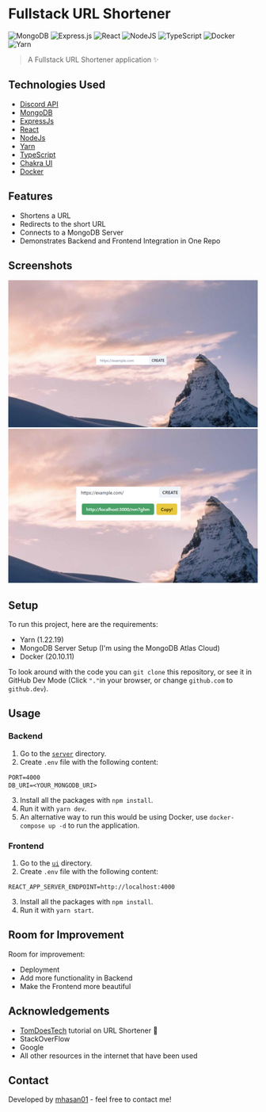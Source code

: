 # Fullstack URL Shortener

![MongoDB](https://img.shields.io/badge/MongoDB-%234ea94b.svg?style=for-the-badge&logo=mongodb&logoColor=white)
![Express.js](https://img.shields.io/badge/express.js-%23404d59.svg?style=for-the-badge&logo=express&logoColor=%2361DAFB)
![React](https://img.shields.io/badge/react-%2320232a.svg?style=for-the-badge&logo=react&logoColor=%2361DAFB)
![NodeJS](https://img.shields.io/badge/node.js-6DA55F?style=for-the-badge&logo=node.js&logoColor=white)
![TypeScript](https://img.shields.io/badge/typescript-%23007ACC.svg?style=for-the-badge&logo=typescript&logoColor=white)
![Docker](https://img.shields.io/badge/docker-%230db7ed.svg?style=for-the-badge&logo=docker&logoColor=white)
![Yarn](https://img.shields.io/badge/yarn-%232C8EBB.svg?style=for-the-badge&logo=yarn&logoColor=white)

> A Fullstack URL Shortener application ✨

## Technologies Used
- [Discord API](https://discord.com/developers)
- [MongoDB](https://www.mongodb.com/)
- [ExpressJs](https://expressjs.com/)
- [React](https://reactjs.org/)
- [NodeJs](https://nodejs.org/en/)
- [Yarn](https://yarnpkg.com/)
- [TypeScript](https://www.typescriptlang.org/)
- [Chakra UI](https://chakra-ui.com/)
- [Docker](https://www.docker.com/)

## Features
- Shortens a URL
- Redirects to the short URL
- Connects to a MongoDB Server
- Demonstrates Backend and Frontend Integration in One Repo

## Screenshots

![home](./docs/home.png)
![result](./docs/result.png)

## Setup

To run this project, here are the requirements:

- Yarn (1.22.19)
- MongoDB Server Setup (I'm using the MongoDB Atlas Cloud)
- Docker (20.10.11)

To look around with the code you can `git clone` this repository, or see it in GitHub Dev Mode (Click `"."`in your browser, or change `github.com` to `github.dev`).

## Usage

### Backend

1. Go to the [`server`](./server) directory.
2. Create `.env` file with the following content:
```
PORT=4000
DB_URI=<YOUR_MONGODB_URI>
```
3. Install all the packages with `npm install`.
4. Run it with `yarn dev`.
5. An alternative way to run this would be using Docker, use `docker-compose up -d` to run the application.

### Frontend

1. Go to the [`ui`](./ui) directory.
2. Create `.env` file with the following content:
```
REACT_APP_SERVER_ENDPOINT=http://localhost:4000
```
3. Install all the packages with `npm install`.
4. Run it with `yarn start`.

## Room for Improvement

Room for improvement:
- Deployment
- Add more functionality in Backend
- Make the Frontend more beautiful

## Acknowledgements

- [TomDoesTech](https://github.com/TomDoesTech) tutorial on URL Shortener 👏
- StackOverFlow
- Google
- All other resources in the internet that have been used


## Contact

Developed by [mhasan01](https://mhasan01.com/) - feel free to contact me!

